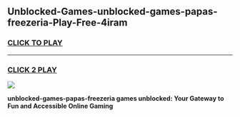 
## Unblocked-Games-unblocked-games-papas-freezeria-Play-Free-4iram
<h3>
<a href="https://premium76.site?title=unblocked-games-papas-freezeria&ref=18A">CLICK TO PLAY</a></h3>
<hr>

<h3>
<a href="https://premium76.site?title=unblocked-games-papas-freezeria&ref=18A">CLICK 2 PLAY</a>
  
</h3>

<a href="https://premium76.site?title=unblocked-games-papas-freezeria&ref=18A"><img src="https://clearcache.store/games.png"></a>


**unblocked-games-papas-freezeria games unblocked: Your Gateway to Fun and Accessible Online Gaming**
